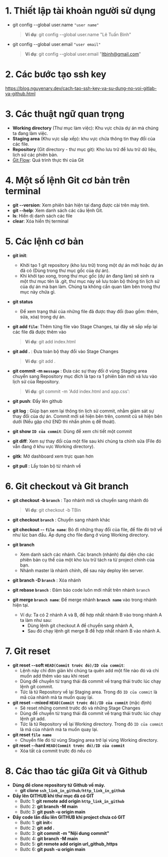 # 1. Thiết lập tài khoản người sử dụng

- git config --global user.name `"user name"`

  > **Ví dụ**: git config --global user.name "Lê Tuấn Bình"

- git config --global user.email `"user email"`

  > **Ví dụ**: git config --global user.email "ltbinh@gmail.com"

# 2. Các bước tạo ssh key

https://blog.nguyenary.dev/cach-tao-ssh-key-va-su-dung-no-voi-gitlab-va-github.html

# 3. Các thuật ngữ quan trọng

- **Working directory** (Thư mục làm việc): Khu vực chứa dự án mà chúng ta đang làm việc.
- **Staging area** (Khu vực sắp xếp): khu vực chứa thông tin thay đổi của các file.
- **Repository** (Git directory - thư mục git): Kho lưu trữ để lưu trữ dữ liệu, lịch sử các phiên bản.
- [Git Flow](https://i.stack.imgur.com/1ijIQ.png): Quá trình thực thi của Git

# 4. Một số lệnh Git cơ bản trên terminal

- **git --version**: Xem phiên bản hiện tại đang được cài trên máy tính.
- **git --help**: Xem danh sách các câu lệnh Git.
- **ls**: Hiển dị danh sách các file
- **clear**: Xóa hiển thị terminal

# 5. Các lệnh cơ bản

- **git init**:
  - Khởi tạo 1 git repository (kho lưu trữ) trong một dự án mới hoặc dự án đã có (Dùng trong thư mục gốc của dự án).
  - Khi khởi tạo xong, trong thư mục gốc (dự án đang làm) sẽ sinh ra một thư mục tên là .git, thư mục này sẽ lưu toàn bộ thông tin lịch sử của dự án mà bạn làm. Chúng ta không cần quan tâm bên trong thư mục này chứa gì.
- **git status**
  - Để xem trạng thái của những file đã được thay đổi (bao gồm: thêm, sửa, xóa) trong dự án.
- **git add `file`**: Thêm từng file vào Stage Changes, tại đây sẽ sắp xếp lại các file đã được thêm vào

  > **Ví dụ**: git add index.html

- **git add .** : Đưa toàn bộ thay đổi vào Stage Changes

  > **Ví dụ**: git add .

- **git commit -m `message`** : Đưa các sự thay đổi ở vùng Staging area chuyển sang Repository mục đích là tạo ra 1 phiên bản mới và lưu vào lịch sử của Repository.

  > **Ví dụ**: git commit -m 'Add index.html and app.css':

- **git push**: Đẩy lên github
- **git log** : Giúp bạn xem lại thông tin lịch sử commit, nhằm giám sát sự thay đổi của dự án. Commit mới sẽ hiện bên trên, commit cũ sẽ hiện bên dưới (Nếu gặp chữ END thì nhấn phím q để thoát).
- **git show `ID của commit`**: Dùng để xem chi tiết một commit
- **git diff**: Xem sự thay đổi của một file sau khi chúng ta chỉnh sửa (File đó vẫn đang ở khu vực Working directory).
- **gitk**: Mở dashboard xem trực quan hơn
- **git pull** : Lấy toàn bộ từ nhánh về

# 6. Git checkout và Git branch

- **git checkout -b `branch`** : Tạo nhánh mới và chuyển sang nhánh đó

  > **Ví dụ**: git checkout -b TBin

- **git checkout `branch`** : Chuyển sang nhánh khác

- **git checkout -- `file name`**: Bỏ đi những thay đổi của file, để file đó trở về như lúc ban đầu. Áp dụng cho file đang ở vùng Working directory.
- **git branch**
  - Xem danh sách các nhánh. Các branch (nhánh) đại diện cho các phiên bản cụ thể của một kho lưu trữ tách ra từ project chính của bạn.
  - Nhánh master là nhánh chính, để sau này deploy lên server.
- **git branch -D `branch`** : Xóa nhánh
- **git rebase `branch`** : Đảm bảo code luôn mới nhất trên nhánh `branch`
- **git merge `branch name`**: Để merge nhánh **`branch name`** vào trong nhánh hiện tại.
  - Ví dụ: Ta có 2 nhánh A và B, để hợp nhất nhánh B vào trong nhánh A ta làm như sau:
    - Dùng lệnh git checkout A để chuyển sang nhánh A,
    - Sau đó chạy lệnh git merge B để hợp nhất nhánh B vào nhánh A.

# 7. Git reset

- **git reset --soft `HEAD(Commit trước đó)/ID của commit`**:
  - Lệnh này chỉ đơn giản khi chúng ta quên add một file nào đó và chỉ muốn add thêm vào sau khi reset
  - Dùng để chuyển từ trạng thái đã commit về trạng thái trước lúc chạy lệnh git commit.
  - Tức là từ Repository về lại Staging area. Trong đó `ID của commit` là mã của nhánh mà ta muốn quay lại.
- **git reset --mixed `HEAD(Commit trước đó)/ID của commit`** (mặc định)
  - Sẽ reset những commit trước đó và những Stage Changes
  - Dùng để chuyển từ trạng thái đã commit về trạng thái trước lúc chạy lệnh git add.
  - Tức là từ Repository về lại Working directory. Trong đó `ID của commit` là mã của nhánh mà ta muốn quay lại.
- **git reset `file name`**
  - Chuyển file đó từ vùng Staging area trở lại vùng Working directory.
- **git reset --hard `HEAD(Commit trước đó)/ID của commit`**
  - Xóa tất cả commit trước đó nếu có

# 8. Các thao tác giữa Git và Github

- **Dùng để clone repository từ **Github** về máy.**
  <br>
  - **git clone `ssh_link_in_github/http_link_in_github`**
    <br>
- **Đẩy lên GITHUB khi thư mục đã có GIT**
  - Bước 1: **git remote add origin `http_link_in_github`**<br>
  - Bước 2: **git branch -M main**<br>
  - Bước 3: **git push -u origin main**<br>
- **Đẩy code lần đầu lên GITHUB khi project chưa có GIT**
  - Bước 1: **git init**<
  - Bước 2: **git add .**
  - Bước 3: **git commit -m "Nội dung commit"**
  - Bước 4: **git branch -M main**
  - Bước 5: **git remote add origin url_github_https**
  - Bước 6: **git push -u origin main**
